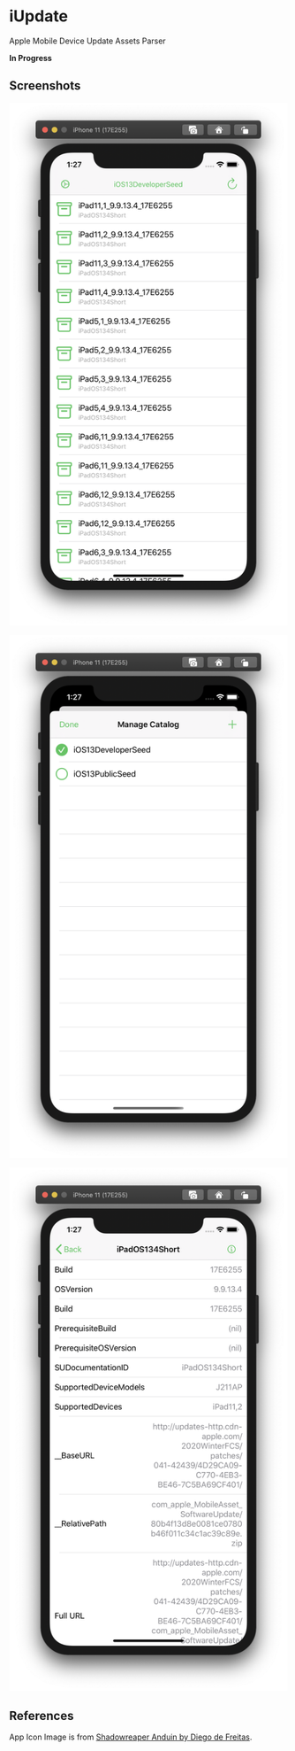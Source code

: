 # iUpdate

Apple Mobile Device Update Assets Parser

**In Progress**

## Screenshots

![0](images/0.png)

![1](images/1.png)

![2](images/2.png)

## References

App Icon Image is from [Shadowreaper Anduin by Diego de Freitas](https://www.artstation.com/artwork/J5Bam).
